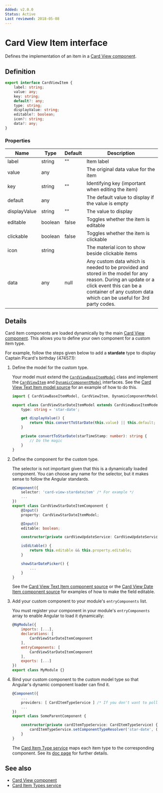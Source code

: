 ```yaml
---
Added: v2.0.0
Status: Active
Last reviewed: 2018-05-08
---
```


# Card View Item interface

Defines the implementation of an item in a [Card View component](../core/card-view.component.md).

## Definition

```ts
export interface CardViewItem {
    label: string;
    value: any;
    key: string;
    default?: any;
    type: string;
    displayValue: string;
    editable?: boolean;
    icon?: string;
    data?: any;
}
```

### Properties

| Name | Type | Default | Description |
| ---- | ---- | ------- | ----------- |
| label | string | "" | Item label |
| value | any |  | The original data value for the item |
| key | string | "" | Identifying key (important when editing the item) |
| default | any |  | The default value to display if the value is empty |
| displayValue | string | "" | The value to display |
| editable | boolean | false | Toggles whether the item is editable |
| clickable | boolean | false | Toggles whether the item is clickable |
| icon | string |  | The material icon to show beside clickable items |
| data | any | null | Any custom data which is needed to be provided and stored in the model for any reason. During an update or a click event this can be a container of any custom data which can be useful for 3rd party codes. |

## Details

Card item components are loaded dynamically by the
main [Card View component](card-view.component.md). This allows you to define your own
component for a custom item type.

For example, follow the steps given below to add a **stardate** type to display Captain
Picard's birthday (47457.1):

1.  Define the model for the custom type.

    Your model must extend the [`CardViewBaseItemModel`](../../lib/core/card-view/models/card-view-baseitem.model.ts) class and implement the [`CardViewItem`](../../lib/core/card-view/interfaces/card-view-item.interface.ts)
    and [`DynamicComponentModel`](../../lib/core/services/dynamic-component-mapper.service.ts) interfaces. See the
    [Card View Text Item model source](https://github.com/Alfresco/alfresco-ng2-components/blob/development/lib/core/card-view/components/card-view-textitem/card-view-textitem.component.ts)
    for an example of how to do this.

    ```ts
    import { CardViewBaseItemModel, CardViewItem, DynamicComponentModel } from '@alfresco/adf-core';

    export class CardViewStarDateItemModel extends CardViewBaseItemModel implements CardViewItem, DynamicComponentModel {
        type: string = 'star-date';

        get displayValue() {
            return this.convertToStarDate(this.value) || this.default;
        }

        private convertToStarDate(starTimeStamp: number): string {
            // Do the magic
        }
    }
    ```

2.  Define the component for the custom type.

    The selector is not important given that this is a dynamically loaded component.
    You can choose any name for the selector, but it makes sense to follow the Angular standards.

    ```ts
    @Component({
        selector: 'card-view-stardateitem' /* For example */
        ...
    })
    export class CardViewStarDateItemComponent {
        @Input()
        property: CardViewStarDateItemModel;

        @Input()
        editable: boolean;

        constructor(private cardViewUpdateService: CardViewUpdateService) {}

        isEditable() {
            return this.editable && this.property.editable;
        }

        showStarDatePicker() {
            ...
        }
    }
    ```

    See the
    [Card View Text Item component source](https://github.com/Alfresco/alfresco-ng2-components/blob/development/lib/core/card-view/components/card-view-textitem/card-view-textitem.component.ts)
    or the
    [Card View Date Item component source](https://github.com/Alfresco/alfresco-ng2-components/blob/development/lib/core/card-view/components/card-view-dateitem/card-view-dateitem.component.ts) for examples of how to make the field
    editable.

3.  Add your custom component to your module's `entryComponents` list.

    You must register your component in your module's `entryComponents` array
    to enable Angular to load it dynamically:

    ```js
    @NgModule({
        imports: [...],
        declarations: [
            CardViewStarDateItemComponent
        ],
        entryComponents: [
            CardViewStarDateItemComponent
        ],
        exports: [...]
    })
    export class MyModule {}
    ```

4.  Bind your custom component to the custom model type so that Angular's dynamic component
    loader can find it.

    ```ts
    @Component({
        ...
        providers: [ CardItemTypeService ] /* If you don't want to pollute the main instance of the CardItemTypeService service */
        ...
    })
    export class SomeParentComponent {

        constructor(private cardItemTypeService: CardItemTypeService) {
            cardItemTypeService.setComponentTypeResolver('star-date', () => CardViewStarDateItemComponent);
        }
    }
    ```

    The [Card Item Type service](card-item-types.service.md) maps each item type to the
    corresponding component. See its [doc page](card-item-types.service.md) for further
    details.

## See also

-   [Card View component](card-view.component.md)
-   [Card Item Types service](card-item-types.service.md)
